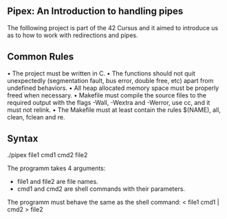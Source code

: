 Pipex: An Introduction to handling pipes
-
The folllowing project is part of the 42 Cursus and it aimed to introduce us as to how to work with redirections and pipes.

Common Rules
-
• The project must be written in C.
• The functions should not quit unexpectedly (segmentation fault, bus error, double
free, etc) apart from undefined behaviors.
• All heap allocated memory space must be properly freed when necessary.
• Makefile must compile the source files to the required output with the flags -Wall, -Wextra and -Werror, use
cc, and it must not relink.
• The Makefile must at least contain the rules $(NAME), all, clean, fclean and
re.

Syntax
-
  ./pipex file1 cmd1 cmd2 file2

The programm takes 4 arguments:
- file1 and file2 are file names.
- cmd1 and cmd2 are shell commands with their parameters.

The programm must behave the same as the shell command:
  < file1 cmd1 | cmd2 > file2
